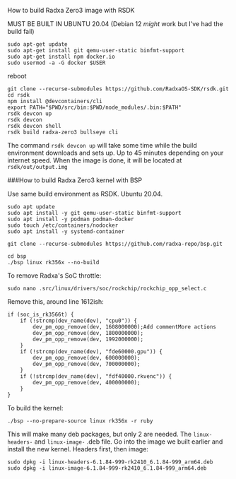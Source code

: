 How to build Radxa Zero3 image with RSDK

MUST BE BUILT IN UBUNTU 20.04 (Debian 12 *might* work but I've had the build fail)

```
sudo apt-get update
sudo apt-get install git qemu-user-static binfmt-support
sudo apt-get install npm docker.io
sudo usermod -a -G docker $USER
```

reboot

```
git clone --recurse-submodules https://github.com/RadxaOS-SDK/rsdk.git
cd rsdk
npm install @devcontainers/cli
export PATH="$PWD/src/bin:$PWD/node_modules/.bin:$PATH"
rsdk devcon up
rsdk devcon
rsdk devcon shell
rsdk build radxa-zero3 bullseye cli
```

The command `rsdk devcon up` will take some time while the build environment downloads and sets up. Up to 45 minutes depending on your internet speed.
When the image is done, it will be located at `rsdk/out/output.img`


###How to build Radxa Zero3 kernel with BSP

Use same build environment as RSDK. Ubuntu 20.04.

```
sudo apt update
sudo apt install -y git qemu-user-static binfmt-support
sudo apt install -y podman podman-docker
sudo touch /etc/containers/nodocker
sudo apt install -y systemd-container
```

```
git clone --recurse-submodules https://github.com/radxa-repo/bsp.git
```

```
cd bsp
./bsp linux rk356x --no-build
```

To remove Radxa's SoC throttle:

```
sudo nano .src/linux/drivers/soc/rockchip/rockchip_opp_select.c
```

Remove this, around line 1612ish:

```
if (soc_is_rk3566t) {
	if (!strcmp(dev_name(dev), "cpu0")) {
		dev_pm_opp_remove(dev, 1608000000);Add commentMore actions
		dev_pm_opp_remove(dev, 1800000000);
		dev_pm_opp_remove(dev, 1992000000);
	}
	if (!strcmp(dev_name(dev), "fde60000.gpu")) {
		dev_pm_opp_remove(dev, 600000000);
		dev_pm_opp_remove(dev, 700000000);
	}
	if (!strcmp(dev_name(dev), "fdf40000.rkvenc")) {
		dev_pm_opp_remove(dev, 400000000);
	}
}
```


To build the kernel:

```
./bsp --no-prepare-source linux rk356x -r ruby
```

This will make many deb packages, but only 2 are needed. The `linux-headers-` and `linux-image-` .deb file.
Go into the image we built earlier and install the new kernel. Headers first, then image:
```
sudo dpkg -i linux-headers-6.1.84-999-rk2410_6.1.84-999_arm64.deb
sudo dpkg -i linux-image-6.1.84-999-rk2410_6.1.84-999_arm64.deb
```
